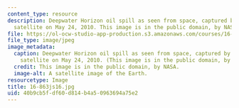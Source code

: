 ```yaml
---
content_type: resource
description: Deepwater Horizon oil spill as seen from space, captured by NASA Terra
  satellite on May 24, 2010. This image is in the public domain, by NASA.
file: https://ol-ocw-studio-app-production.s3.amazonaws.com/courses/16-863j-system-safety-spring-2016/40b9cb5fdf60d814b4a50963694a75e2_16-863js16.jpg
file_type: image/jpeg
image_metadata:
  caption: Deepwater Horizon oil spill as seen from space, captured by NASA Terra
    satellite on May 24, 2010. (This image is in the public domain, by NASA.)
  credit: This image is in the public domain, by NASA.
  image-alt: A satellite image of the Earth.
resourcetype: Image
title: 16-863js16.jpg
uid: 40b9cb5f-df60-d814-b4a5-0963694a75e2
---
```

